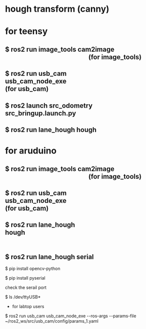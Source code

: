 # hough transform (canny)


# for teensy



## $ ros2 run image_tools cam2image                (for image_tools)

## $ ros2 run usb_cam usb_cam_node_exe             (for usb_cam)

## $ ros2 launch src_odometry src_bringup.launch.py    

## $ ros2 run lane_hough hough



# for aruduino


## $ ros2 run image_tools cam2image                (for image_tools)

## $ ros2 run usb_cam usb_cam_node_exe             (for usb_cam)

## $ ros2 run lane_hough hough                      

## $ ros2 run lane_hough serial


$ pip install opencv-python

$ pip install pyserial

check the serail port 

$ ls /dev/ttyUSB*    



























+ for labtop users

$ ros2 run usb_cam usb_cam_node_exe --ros-args --params-file ~/ros2_ws/src/usb_cam/config/params_1.yaml

